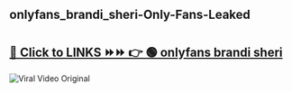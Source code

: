 
 ## onlyfans_brandi_sheri-Only-Fans-Leaked

# <h2><a href="https://clipsfans.com/onlyfans_brandi_sheri&ref=git">🔗 Click to LINKS ⏩⏩ 👉 🟢 onlyfans brandi sheri </a></h2>

<a href="https://clipsfans.com/onlyfans_brandi_sheri&ref=git" rel="nofollow" data-target="animated-image.originalLink"><img src="https://i.ibb.co.com/xMMVF88/686577567.gif" alt="Viral Video Original" style="max-width: 100%; display: inline-block;" data-target="animated-image.originalImage"></a>

